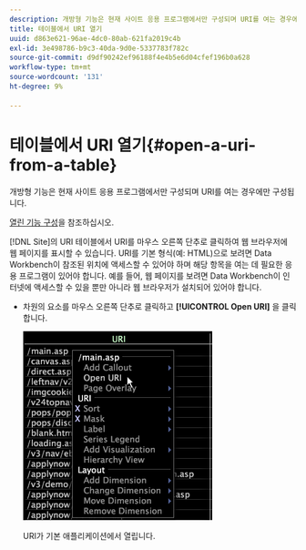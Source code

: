 ```yaml
---
description: 개방형 기능은 현재 사이트 응용 프로그램에서만 구성되며 URI를 여는 경우에만 구성됩니다.
title: 테이블에서 URI 열기
uuid: d863e621-96ae-4dc0-80ab-621fa2019c4b
exl-id: 3e498786-b9c3-40da-9d0e-5337783f782c
source-git-commit: d9df90242ef96188f4e4b5e6d04cfef196b0a628
workflow-type: tm+mt
source-wordcount: '131'
ht-degree: 9%

---
```


# 테이블에서 URI 열기{#open-a-uri-from-a-table}

개방형 기능은 현재 사이트 응용 프로그램에서만 구성되며 URI를 여는 경우에만 구성됩니다.

[열린 기능 구성](../../../../home/c-get-started/c-intf-anlys-ftrs/c-config-open-funct.md#concept-854e6dc8bef34e6aa4ccfb7a8929af4d)을 참조하십시오.

[!DNL Site]의 URI 테이블에서 URI를 마우스 오른쪽 단추로 클릭하여 웹 브라우저에 웹 페이지를 표시할 수 있습니다. URI를 기본 형식(예: HTML)으로 보려면 Data Workbench이 참조된 위치에 액세스할 수 있어야 하며 해당 항목을 여는 데 필요한 응용 프로그램이 있어야 합니다. 예를 들어, 웹 페이지를 보려면 Data Workbench이 인터넷에 액세스할 수 있을 뿐만 아니라 웹 브라우저가 설치되어 있어야 합니다.

* 차원의 요소를 마우스 오른쪽 단추로 클릭하고 **[!UICONTROL Open URI]** 을 클릭합니다.

   ![](assets/mnu_Table_OpenURI.png)

   URI가 기본 애플리케이션에서 열립니다.
